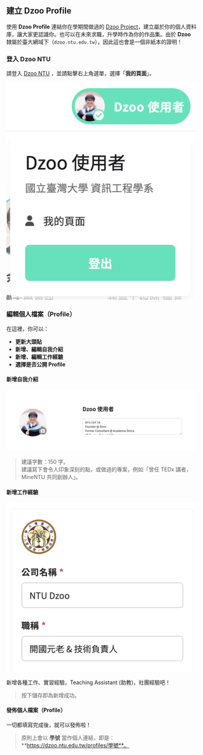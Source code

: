 ## 建立 Dzoo Profile

使用 **Dzoo Profile** 連結你在學期間做過的 [Dzoo Project](new-project)，建立屬於你的個人資料庫，讓大家更認識你。也可以在未來求職，升學時作為你的作品集。由於 **Dzoo** 隸屬於臺大網域下（`dzoo.ntu.edu.tw`），因此這也會是一個非紙本的證明！

### 登入 Dzoo NTU
請登入 [Dzoo NTU](https://dzoo.ntu.edu.tw/accounts/login) ，並請點擊右上角選單，選擇「**我的頁面**」。

![User Dropdown](/images/getting-started/user-profile/Dropdown.png)

### 編輯個人檔案（Profile）
在這裡，你可以：

- **更新大頭貼**
- **新增、編輯自我介紹**
- **新增、編輯工作經驗**
- **選擇是否公開 Profile**

#### 新增自我介紹
![Profile Photo And Bio](/images/getting-started/user-profile/ProfilePhotoAndBio.png)

> 建議字數：150 字。<br />
> 建議寫下會令人印象深刻的點，或做過的專案，例如「曾任 TEDx 講者，MineNTU 共同創辦人」。

#### 新增工作經驗
![Work Experience](/images/getting-started/user-profile/WorkExperience.png)

新增各種工作、實習經驗，Teaching Assistant (助教)，社團經驗吧！

> 按下儲存即為新增成功。

#### 發佈個人檔案（Profile）
一切都填寫完成後，就可以發佈啦！

> 原則上會以 **學號** 當作個人連結，即是：**https://dzoo.ntu.edu.tw/profiles/學號**。